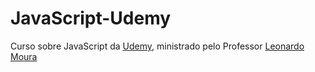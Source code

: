 # JavaScript-Udemy
Curso sobre JavaScript da <a href="https://www.udemy.com/">Udemy</a>, ministrado pelo Professor <a href="https://github.com/leonardomleitao">Leonardo Moura</a> 
